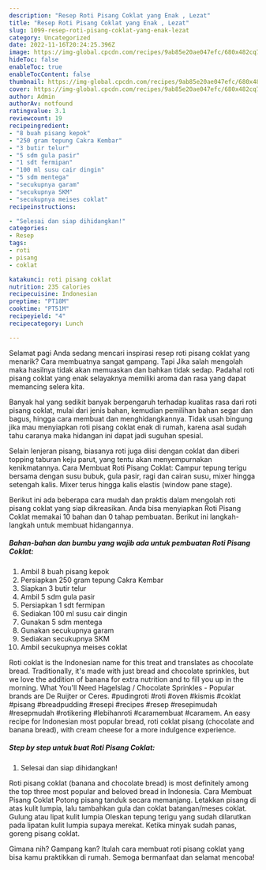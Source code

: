 ```yaml
---
description: "Resep Roti Pisang Coklat yang Enak , Lezat"
title: "Resep Roti Pisang Coklat yang Enak , Lezat"
slug: 1099-resep-roti-pisang-coklat-yang-enak-lezat
category: Uncategorized
date: 2022-11-16T20:24:25.396Z
image: https://img-global.cpcdn.com/recipes/9ab85e20ae047efc/680x482cq70/roti-pisang-coklat-foto-resep-utama.jpg
hideToc: false
enableToc: true
enableTocContent: false
thumbnail: https://img-global.cpcdn.com/recipes/9ab85e20ae047efc/680x482cq70/roti-pisang-coklat-foto-resep-utama.jpg
cover: https://img-global.cpcdn.com/recipes/9ab85e20ae047efc/680x482cq70/roti-pisang-coklat-foto-resep-utama.jpg
author: Admin
authorAv: notfound
ratingvalue: 3.1
reviewcount: 19
recipeingredient:
- "8 buah pisang kepok"
- "250 gram tepung Cakra Kembar"
- "3 butir telur"
- "5 sdm gula pasir"
- "1 sdt fermipan"
- "100 ml susu cair dingin"
- "5 sdm mentega"
- "secukupnya garam"
- "secukupnya SKM"
- "secukupnya meises coklat"
recipeinstructions:

- "Selesai dan siap dihidangkan!"
categories:
- Resep
tags:
- roti
- pisang
- coklat

katakunci: roti pisang coklat 
nutrition: 235 calories
recipecuisine: Indonesian
preptime: "PT18M"
cooktime: "PT51M"
recipeyield: "4"
recipecategory: Lunch

---
```



Selamat pagi Anda sedang mencari inspirasi resep roti pisang coklat yang menarik? Cara membuatnya sangat gampang. Tapi Jika salah mengolah maka hasilnya tidak akan memuaskan dan bahkan tidak sedap. Padahal roti pisang coklat yang enak selayaknya memiliki aroma dan rasa yang dapat memancing selera kita.


Banyak hal yang sedikit banyak berpengaruh terhadap kualitas rasa dari roti pisang coklat, mulai dari jenis bahan, kemudian pemilihan bahan segar dan bagus, hingga cara membuat dan menghidangkannya. Tidak usah bingung jika mau menyiapkan roti pisang coklat enak di rumah, karena asal sudah tahu caranya maka hidangan ini dapat jadi suguhan spesial.

Selain lenjeran pisang, biasanya roti juga diisi dengan coklat dan diberi topping taburan keju parut, yang tentu akan menyempurnakan kenikmatannya. Cara Membuat Roti Pisang Coklat: Campur tepung terigu bersama dengan susu bubuk, gula pasir, ragi dan cairan susu, mixer hingga setengah kalis. Mixer terus hingga kalis elastis (window pane stage).


Berikut ini ada beberapa cara mudah dan praktis dalam mengolah roti pisang coklat yang siap dikreasikan. Anda bisa menyiapkan Roti Pisang Coklat memakai 10 bahan dan 0 tahap pembuatan. Berikut ini langkah-langkah untuk membuat hidangannya.

<!--inarticleads1-->

##### Bahan-bahan dan bumbu yang wajib ada untuk pembuatan Roti Pisang Coklat:

1. Ambil 8 buah pisang kepok
1. Persiapkan 250 gram tepung Cakra Kembar
1. Siapkan 3 butir telur
1. Ambil 5 sdm gula pasir
1. Persiapkan 1 sdt fermipan
1. Sediakan 100 ml susu cair dingin
1. Gunakan 5 sdm mentega
1. Gunakan secukupnya garam
1. Sediakan secukupnya SKM
1. Ambil secukupnya meises coklat


Roti coklat is the Indonesian name for this treat and translates as chocolate bread. Traditionally, it&#39;s made with just bread and chocolate sprinkles, but we love the addition of banana for extra nutrition and to fill you up in the morning. What You&#39;ll Need Hagelslag / Chocolate Sprinkles - Popular brands are De Ruijter or Ceres. #pudingroti #roti #oven #kismis #coklat #pisang #breadpudding #resepi #recipes #resep #resepimudah #resepmudah #rotikering #lebihanroti #caramembuat #caramem. An easy recipe for Indonesian most popular bread, roti coklat pisang (chocolate and banana bread), with cream cheese for a more indulgence experience. 

<!--inarticleads2-->

##### Step by step untuk buat Roti Pisang Coklat:


1. Selesai dan siap dihidangkan!

Roti pisang coklat (banana and chocolate bread) is most definitely among the top three most popular and beloved bread in Indonesia. Cara Membuat Pisang Coklat Potong pisang tanduk secara memanjang. Letakkan pisang di atas kulit lumpia, lalu tambahkan gula dan coklat batangan/meses coklat. Gulung atau lipat kulit lumpia Oleskan tepung terigu yang sudah dilarutkan pada lipatan kulit lumpia supaya merekat. Ketika minyak sudah panas, goreng pisang coklat. 

Gimana nih? Gampang kan? Itulah cara membuat roti pisang coklat yang bisa kamu praktikkan di rumah. Semoga bermanfaat dan selamat mencoba!
